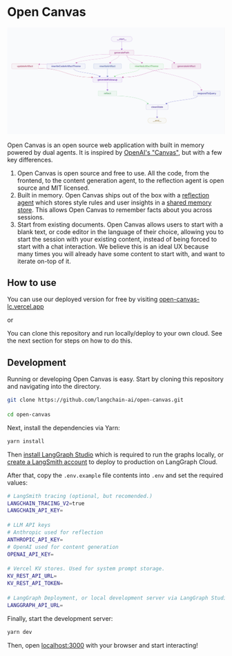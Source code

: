 # Open Canvas

![Diagram of the Open Canvas graph](./public//lg_studio_graph_diagram.png)

Open Canvas is an open source web application with built in memory powered by dual agents. It is inspired by [OpenAI's "Canvas"](https://openai.com/index/introducing-canvas/), but with a few key differences.

1. Open Canvas is open source and free to use. All the code, from the frontend, to the content generation agent, to the reflection agent is open source and MIT licensed.
2. Built in memory. Open Canvas ships out of the box with a [reflection agent](https://langchain-ai.github.io/langgraphjs/tutorials/reflection/reflection/) which stores style rules and user insights in a [shared memory store](https://langchain-ai.github.io/langgraphjs/concepts/memory/). This allows Open Canvas to remember facts about you across sessions.
3. Start from existing documents. Open Canvas allows users to start with a blank text, or code editor in the language of their choice, allowing you to start the session with your existing content, instead of being forced to start with a chat interaction. We believe this is an ideal UX because many times you will already have some content to start with, and want to iterate on-top of it.

## How to use

You can use our deployed version for free by visiting [open-canvas-lc.vercel.app](https://open-canvas-lc.vercel.app/)

or

You can clone this repository and run locally/deploy to your own cloud. See the next section for steps on how to do this.

## Development

Running or developing Open Canvas is easy. Start by cloning this repository and navigating into the directory.

```bash
git clone https://github.com/langchain-ai/open-canvas.git

cd open-canvas
```

Next, install the dependencies via Yarn:

```bash
yarn install
```

Then [install LangGraph Studio](https://studio.langchain.com/) which is required to run the graphs locally, or [create a LangSmith account](https://smith.langchain.com/) to deploy to production on LangGraph Cloud.

After that, copy the `.env.example` file contents into `.env` and set the required values:

```bash
# LangSmith tracing (optional, but recomended.)
LANGCHAIN_TRACING_V2=true
LANGCHAIN_API_KEY=

# LLM API keys
# Anthropic used for reflection
ANTHROPIC_API_KEY=
# OpenAI used for content generation
OPENAI_API_KEY=

# Vercel KV stores. Used for system prompt storage.
KV_REST_API_URL=
KV_REST_API_TOKEN=

# LangGraph Deployment, or local development server via LangGraph Studio.
LANGGRAPH_API_URL=
```

Finally, start the development server:

```bash
yarn dev
```

Then, open [localhost:3000](http://localhost:3000) with your browser and start interacting!